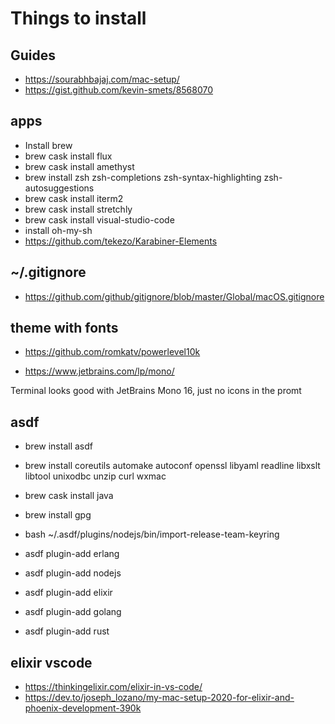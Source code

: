 # Things to install

## Guides

- https://sourabhbajaj.com/mac-setup/
- https://gist.github.com/kevin-smets/8568070

## apps
- Install brew
- brew cask install flux
- brew cask install amethyst
- brew install zsh zsh-completions zsh-syntax-highlighting zsh-autosuggestions
- brew cask install iterm2
- brew cask install stretchly
- brew cask install visual-studio-code
- install oh-my-sh
- https://github.com/tekezo/Karabiner-Elements

## ~/.gitignore
- https://github.com/github/gitignore/blob/master/Global/macOS.gitignore

## theme with fonts
- https://github.com/romkatv/powerlevel10k

- https://www.jetbrains.com/lp/mono/

Terminal looks good with JetBrains Mono 16, just no icons in the promt

## asdf
- brew install asdf
- brew install coreutils automake autoconf openssl libyaml readline libxslt libtool unixodbc unzip curl wxmac
- brew cask install java
- brew install gpg
- bash ~/.asdf/plugins/nodejs/bin/import-release-team-keyring

- asdf plugin-add erlang
- asdf plugin-add nodejs
- asdf plugin-add elixir
- asdf plugin-add golang
- asdf plugin-add rust

## elixir vscode
- https://thinkingelixir.com/elixir-in-vs-code/
- https://dev.to/joseph_lozano/my-mac-setup-2020-for-elixir-and-phoenix-development-390k
